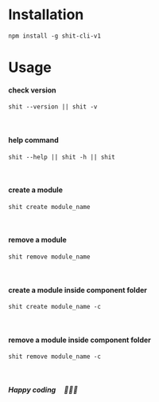 # Installation

```
npm install -g shit-cli-v1
```

# Usage

#### check version

```
shit --version || shit -v
```

<br>

#### help command

```
shit --help || shit -h || shit
```

<br>

#### create a module

```
shit create module_name
```

<br>

#### remove a module

```
shit remove module_name
```

<br>

#### create a module inside component folder

```
shit create module_name -c
```

<br>

#### remove a module inside component folder

```
shit remove module_name -c
```

<br>

##### Happy coding &nbsp;&nbsp;&nbsp; 🙏🎉🎊
